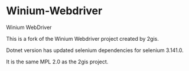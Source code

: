 # Winium-Webdriver
Winium WebDriver

This is a fork of the Winium Webdriver project created by 2gis.

Dotnet version has updated selenium dependencies for selenium 3.141.0.

It is the same MPL 2.0 as the 2gis project.
